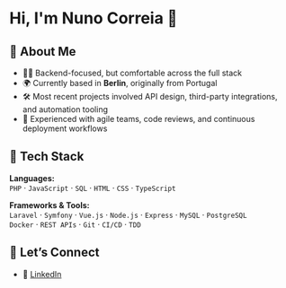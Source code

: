 # Hi, I'm Nuno Correia 👋


## 🚀 About Me
- 🧑‍💻 Backend-focused, but comfortable across the full stack
- 🌍 Currently based in **Berlin**, originally from Portugal
- 🛠️ Most recent projects involved API design, third-party integrations, and automation tooling
- 🎯 Experienced with agile teams, code reviews, and continuous deployment workflows

## 🧰 Tech Stack

**Languages:**  
`PHP` · `JavaScript` · `SQL` · `HTML` · `CSS` · `TypeScript`

**Frameworks & Tools:**  
`Laravel` · `Symfony` · `Vue.js` · `Node.js` · `Express` · `MySQL` · `PostgreSQL`  
`Docker` · `REST APIs` · `Git` · `CI/CD` · `TDD`

## 💬 Let’s Connect

- 💼 [LinkedIn](https://www.linkedin.com/in/nunocorreia96/)

